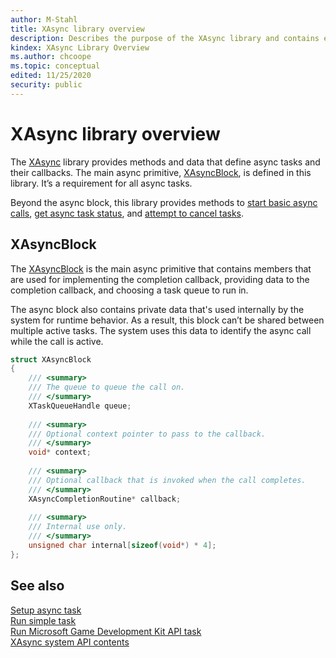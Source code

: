 ```yaml
---
author: M-Stahl
title: XAsync library overview
description: Describes the purpose of the XAsync library and contains examples for usage.
kindex: XAsync Library Overview
ms.author: chcoope
ms.topic: conceptual
edited: 11/25/2020
security: public
---
```


# XAsync library overview

The [XAsync](../../../reference/system/xasync/xasync_members.md) library provides methods and data that define async tasks and their callbacks. The main async primitive, [XAsyncBlock](../../../reference/system/xasync/structs/xasyncblock.md), is defined in this library. It’s a
requirement for all async tasks.

Beyond the async block, this library provides methods to [start basic async calls](../../../reference/system/xasync/functions/xasyncrun.md), [get async task status](../../../reference/system/xasync/functions/xasyncgetstatus.md), and [attempt to cancel tasks](../../../reference/system/xasync/functions/xasynccancel.md).

<a id="xasyncblock"></a>

## XAsyncBlock

The [XAsyncBlock](../../../reference/system/xasync/structs/xasyncblock.md) is the main async primitive that contains members that are used for implementing the completion callback, providing data to the completion callback, and choosing a task queue to run in.

The async block also contains private data that's used internally by the system for runtime behavior. As a result, this block can’t be shared between multiple active tasks. The system uses this data to identify the async call while the call is active.

```c++
struct XAsyncBlock
{
    /// <summary>
    /// The queue to queue the call on.
    /// </summary>
    XTaskQueueHandle queue;
    
    /// <summary>
    /// Optional context pointer to pass to the callback.
    /// </summary>
    void* context;
    
    /// <summary>
    /// Optional callback that is invoked when the call completes.
    /// </summary>
    XAsyncCompletionRoutine* callback;
    
    /// <summary>
    /// Internal use only.
    /// </summary>
    unsigned char internal[sizeof(void*) * 4];
};
```

## See also

[Setup async task](async-library-xasync-example-setup-async-task.md)  
[Run simple task](async-library-xasync-example-run-simple-task.md)  
[Run Microsoft Game Development Kit API task](async-library-xasync-example-run-gdk-task.md)  
[XAsync system API contents](../../../reference/system/xasync/xasync_members.md)  